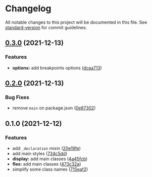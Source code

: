 # Changelog

All notable changes to this project will be documented in this file. See [standard-version](https://github.com/conventional-changelog/standard-version) for commit guidelines.

## [0.3.0](https://github.com/magnesiumlabs/lasco/compare/v0.2.0...v0.3.0) (2021-12-13)


### Features

* **options:** add breakpoints options ([dcaa713](https://github.com/magnesiumlabs/lasco/commit/dcaa713ad37a6fc18f50a84ad9d83d8ee1d349f3))

## [0.2.0](https://github.com/magnesiumlabs/lasco/compare/v0.1.0...v0.2.0) (2021-12-13)


### Bug Fixes

* remove `main` on package.json ([0e87302](https://github.com/magnesiumlabs/lasco/commit/0e87302904a933b54d002f4d301a8020f428b421))

## 0.1.0 (2021-12-12)


### Features

* add `_declaration` mixin ([20e19fe](https://github.com/magnesiumlabs/lasco/commit/20e19feea1a350458d1ce49320c7c92d3db0800b))
* add main styles ([734c5dd](https://github.com/magnesiumlabs/lasco/commit/734c5dd5186a2680c471e16739068834a45c36dc))
* **display:** add main classes ([4a45fcb](https://github.com/magnesiumlabs/lasco/commit/4a45fcb11b5423511b74b44e79418c4671910de3))
* **flex:** add main classes ([473c32a](https://github.com/magnesiumlabs/lasco/commit/473c32a2e9cd8b79b059aed6b9a5eff1d8713a2d))
* simplify some class names ([715eaf2](https://github.com/magnesiumlabs/lasco/commit/715eaf294f2ad2be303339d5ba0aef453077826b))
